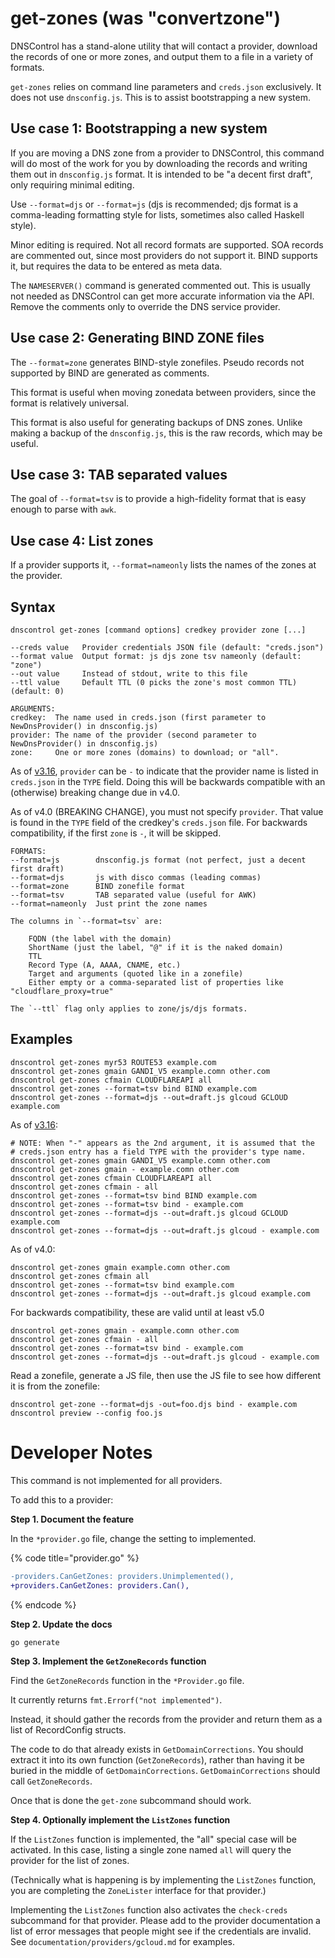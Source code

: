 # get-zones (was "convertzone")

DNSControl has a stand-alone utility that will contact a provider,
download the records of one or more zones, and output them to a file
in a variety of formats.

`get-zones` relies on command line parameters and `creds.json`
exclusively.  It does not use `dnsconfig.js`. This is to assist
bootstrapping a new system.

## Use case 1: Bootstrapping a new system

If you are moving a DNS zone from a provider to DNSControl, this
command will do most of the work for you by downloading the records
and writing them out in `dnsconfig.js` format. It is intended to be
"a decent first draft", only requiring minimal editing.

Use `--format=djs` or `--format=js` (djs is recommended; djs format is a
comma-leading formatting style for lists, sometimes also called Haskell style).

Minor editing is required. Not all record formats are supported.
SOA records are commented out, since most providers do not support it.
BIND supports it, but requires the data to be entered as meta data.

The `NAMESERVER()` command is generated commented out. This is usually
not needed as DNSControl can get more accurate information via the
API. Remove the comments only to override the DNS service provider.

## Use case 2: Generating BIND ZONE files

The `--format=zone` generates BIND-style zonefiles. Pseudo records not
supported by BIND are generated as comments.

This format is useful when moving zonedata between providers, since
the format is relatively universal.

This format is also useful for generating backups of DNS zones. Unlike
making a backup of the `dnsconfig.js`, this is the raw records, which
may be useful.

## Use case 3: TAB separated values

The goal of `--format=tsv` is to provide a high-fidelity format that is easy
enough to parse with `awk`.

## Use case 4: List zones

If a provider supports it, `--format=nameonly` lists the names of the
zones at the provider.


## Syntax

```shell
dnscontrol get-zones [command options] credkey provider zone [...]

--creds value   Provider credentials JSON file (default: "creds.json")
--format value  Output format: js djs zone tsv nameonly (default: "zone")
--out value     Instead of stdout, write to this file
--ttl value     Default TTL (0 picks the zone's most common TTL) (default: 0)

ARGUMENTS:
credkey:  The name used in creds.json (first parameter to NewDnsProvider() in dnsconfig.js)
provider: The name of the provider (second parameter to NewDnsProvider() in dnsconfig.js)
zone:     One or more zones (domains) to download; or "all".
```

As of [v3.16](v316.md), `provider` can be `-` to indicate that the provider name is listed in `creds.json` in the `TYPE` field. Doing this will be backwards compatible with an (otherwise) breaking change due in v4.0.

As of v4.0 (BREAKING CHANGE), you must not specify `provider`.  That value is found in the `TYPE` field of the credkey's `creds.json` file.  For backwards compatibility, if the first `zone` is `-`, it will be skipped.

```shell
FORMATS:
--format=js        dnsconfig.js format (not perfect, just a decent first draft)
--format=djs       js with disco commas (leading commas)
--format=zone      BIND zonefile format
--format=tsv       TAB separated value (useful for AWK)
--format=nameonly  Just print the zone names

The columns in `--format=tsv` are:

    FQDN (the label with the domain)
    ShortName (just the label, "@" if it is the naked domain)
    TTL
    Record Type (A, AAAA, CNAME, etc.)
    Target and arguments (quoted like in a zonefile)
    Either empty or a comma-separated list of properties like "cloudflare_proxy=true"

The `--ttl` flag only applies to zone/js/djs formats.
```

## Examples

```shell
dnscontrol get-zones myr53 ROUTE53 example.com
dnscontrol get-zones gmain GANDI_V5 example.comn other.com
dnscontrol get-zones cfmain CLOUDFLAREAPI all
dnscontrol get-zones --format=tsv bind BIND example.com
dnscontrol get-zones --format=djs --out=draft.js glcoud GCLOUD example.com
```

As of [v3.16](v316.md):

```shell
# NOTE: When "-" appears as the 2nd argument, it is assumed that the
# creds.json entry has a field TYPE with the provider's type name.
dnscontrol get-zones gmain GANDI_V5 example.comn other.com
dnscontrol get-zones gmain - example.comn other.com
dnscontrol get-zones cfmain CLOUDFLAREAPI all
dnscontrol get-zones cfmain - all
dnscontrol get-zones --format=tsv bind BIND example.com
dnscontrol get-zones --format=tsv bind - example.com
dnscontrol get-zones --format=djs --out=draft.js glcoud GCLOUD example.com
dnscontrol get-zones --format=djs --out=draft.js glcoud - example.com
```

As of v4.0:

```shell
dnscontrol get-zones gmain example.comn other.com
dnscontrol get-zones cfmain all
dnscontrol get-zones --format=tsv bind example.com
dnscontrol get-zones --format=djs --out=draft.js glcoud example.com
```

For backwards compatibility, these are valid until at least v5.0

```shell
dnscontrol get-zones gmain - example.comn other.com
dnscontrol get-zones cfmain - all
dnscontrol get-zones --format=tsv bind - example.com
dnscontrol get-zones --format=djs --out=draft.js glcoud - example.com
```

Read a zonefile, generate a JS file, then use the JS file to see how
different it is from the zonefile:

```shell
dnscontrol get-zone --format=djs -out=foo.djs bind - example.com
dnscontrol preview --config foo.js
```

# Developer Notes

This command is not implemented for all providers.

To add this to a provider:

**Step 1. Document the feature**

In the `*provider.go` file, change the setting to implemented.

{% code title="provider.go" %}
```diff
-providers.CanGetZones: providers.Unimplemented(),
+providers.CanGetZones: providers.Can(),
```
{% endcode %}

**Step 2. Update the docs**

```shell
go generate
```

**Step 3. Implement the `GetZoneRecords` function**

Find the `GetZoneRecords` function in the `*Provider.go` file.

It currently returns `fmt.Errorf("not implemented")`.

Instead, it should gather the records from the provider
and return them as a list of RecordConfig structs.

The code to do that already exists in `GetDomainCorrections`.
You should extract it into its own function (`GetZoneRecords`), rather
than having it be buried in the middle of `GetDomainCorrections`.
`GetDomainCorrections` should call `GetZoneRecords`.

Once that is done the `get-zone` subcommand should work.

**Step 4. Optionally implement the `ListZones` function**

If the `ListZones` function is implemented, the "all" special case
will be activated.  In this case, listing a single zone named `all`
will query the provider for the list of zones.

(Technically what is happening is by implementing the `ListZones`
function, you are completing the `ZoneLister` interface for that
provider.)

Implementing the `ListZones` function also activates the `check-creds`
subcommand for that provider. Please add to the provider documentation
a list of error messages that people might see if the credentials are
invalid.  See `documentation/providers/gcloud.md` for examples.
